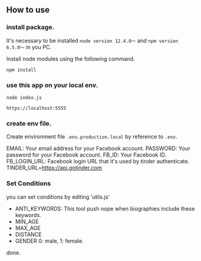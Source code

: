 ## How to use

### install package.

It's necessary to be installed `node version 12.4.0〜` and `npm version 6.5.0〜` in you PC.

Install node modules using the following command.

```
npm install
```

### use this app on your local env.

```
node index.js
```

`https://localhost:5555`

### create env file.

Create environment file `.env.production.local` by reference to `.env`.

EMAIL: Your email address for your Facebook account.
PASSWORD: Your password for your Facebook account.
FB_ID: Your Facebook ID.
FB_LOGIN_URL: Facebook login URL that it's used by tinder authenticate.
TINDER_URL=https://api.gotinder.com

### Set Conditions

you can set conditions by editing 'utils.js'

- ANTI_KEYWORDS: This tool push nope when biographies include these keywords.
- MIN_AGE
- MAX_AGE
- DISTANCE
- GENDER 0: male, 1: female.

done.
